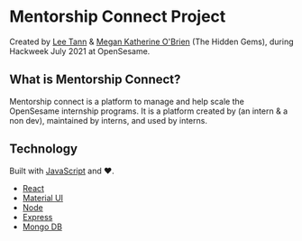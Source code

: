 # Mentorship Connect Project
Created by [Lee Tann](https://github.com/LeeTann) & [Megan Katherine O'Brien](https://github.com/mk0b) (The Hidden Gems), during Hackweek July 2021 at OpenSesame.

## What is Mentorship Connect?

Mentorship connect is a platform to manage and help scale the OpenSesame internship programs. It is a platform created by (an intern & a non dev), maintained by interns, and used by interns.

## Technology

Built with [JavaScript](https://www.javascript.com/) and ❤️.

* [React](https://reactjs.org/)
* [Material UI](https://material-ui.com/)
* [Node](https://nodejs.org/en/)
* [Express](https://expressjs.com/)
* [Mongo DB](https://www.mongodb.com/)
